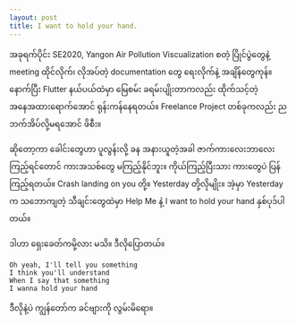 ```yaml
---
layout: post
title: I want to hold your hand.
---
```

အခုရက်ပိုင်း SE2020, Yangon Air Pollution Viscualization စတဲ့ ပြိုင်ပွဲတွေနဲ့ meeting ထိုင်လိုက်၊ လိုအပ်တဲ့ documentation တွေ ရေးလိုက်နဲ့ အချိန်တွေကုန်။ နောက်ပြီး Flutter နယ်ပယ်ထဲမှာ မြေစမ်း ခရမ်းပျိုးတာကလည်း ထိုက်သင့်တဲ့ အနေအထားရောက်အောင် ရုန်းကန်နေရတယ်။ Freelance Project တစ်ခုကလည်း ညဘက်အိပ်လို့မရအောင် ဖိစီး။

ဆိုတော့ကာ ခေါင်းတွေဟာ ပူလွန်းလို့ ခန အနားယူတဲ့အခါ ဇာက်ကားလေးဘာလေး ကြည့်ရင်တောင် ကားအသစ်တွေ မကြည့်နိုင်ဘူး။ ကိုယ်ကြည့်ပြီးသား ကားတွေပဲ ပြန်ကြည့်ရတယ်။ Crash landing on you တို့။ Yesterday တို့လိုမျိုး။ အဲ့မှာ Yesterday က သဘောကျတဲ့ သီချင်းတွေထဲမှာ Help Me နဲ့ I want to hold your hand နှစ်ပုဒ်ပါတယ်။

ဒါဟာ ရှေးခေတ်ကမို့လား မသိ။ ဒီလိုပြောတယ်။
```
Oh yeah, I'll tell you something
I think you'll understand
When I say that something
I wanna hold your hand
```
ဒီလိုနဲ့ပဲ ကျွန်တော်က ခင်ဗျားကို လွမ်းမိရော။




